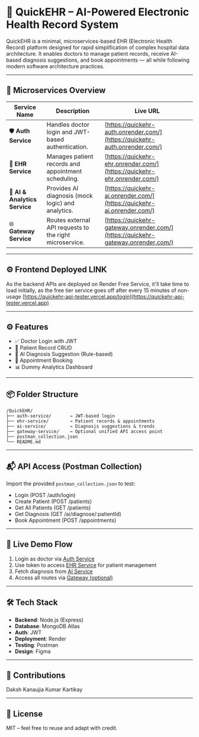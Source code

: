 # 🚀 QuickEHR – AI-Powered Electronic Health Record System

QuickEHR is a minimal, microservices-based EHR (Electronic Health Record) platform designed for rapid simplification of complex hospital data architecture. It enables doctors to manage patient records, receive AI-based diagnosis suggestions, and book appointments — all while following modern software architecture practices.

---

## 🧩 Microservices Overview

| Service Name                      | Description                                             | Live URL                                                        |
| --------------------------------- | ------------------------------------------------------- | --------------------------------------------------------------- |
| 🛡️ **Auth Service**              | Handles doctor login and JWT-based authentication.      | [https://quickehr-auth.onrender.com/](https://quickehr-auth.onrender.com/)       |
| 🏥 **EHR Service**                | Manages patient records and appointment scheduling.     | [https://quickehr-ehr.onrender.com/](https://quickehr-ehr.onrender.com/)         |
| 🧠 **AI & Analytics Service**     | Provides AI diagnosis (mock logic) and analytics.       | [https://quickehr-ai.onrender.com/](https://quickehr-ai.onrender.com/)           |
| 🌐 **Gateway Service** | Routes external API requests to the right microservice. | [https://quickehr-gateway.onrender.com/](https://quickehr-gateway.onrender.com/) |

---

## ⚙️ Frontend Deployed LINK
As the backend APIs are deployed on Render Free Service, it'll take time to load initially, as the free tier service goes off after every 15 minutes of non-usage
[https://quickehr-api-tester.vercel.app/login](https://quickehr-api-tester.vercel.app)

---

## ⚙️ Features

* ✅ Doctor Login with JWT
* 📝 Patient Record CRUD
* 🤖 AI Diagnosis Suggestion (Rule-based)
* 📅 Appointment Booking
* 📊 Dummy Analytics Dashboard

---

## 📦 Folder Structure

```
/QuickEHR/
├── auth-service/       → JWT-based login
├── ehr-service/        → Patient records & appointments
├── ai-service/         → Diagnosis suggestions & trends
├── gateway-service/    → Optional unified API access point
├── postman_collection.json
└── README.md
```

---

## 📬 API Access (Postman Collection)

Import the provided `postman_collection.json` to test:

* Login (POST /auth/login)
* Create Patient (POST /patients)
* Get All Patients (GET /patients)
* Get Diagnosis (GET /ai/diagnose/\:patientId)
* Book Appointment (POST /appointments)

---

## 🔗 Live Demo Flow

1. Login as doctor via [Auth Service](https://quickehr-auth.onrender.com/)
2. Use token to access [EHR Service](https://quickehr-ehr.onrender.com/) for patient management
3. Fetch diagnosis from [AI Service](https://quickehr-ai.onrender.com/)
4. Access all routes via [Gateway (optional)](https://quickehr-gateway.onrender.com/)

---

## 🛠️ Tech Stack

* **Backend**: Node.js (Express)
* **Database**: MongoDB Atlas
* **Auth**: JWT
* **Deployment**: Render
* **Testing**: Postman
* **Design**: Figma

---

## 🤝 Contributions

Daksh Kanaujia
Kumar Kartikay

---

## 📄 License

MIT – feel free to reuse and adapt with credit.

